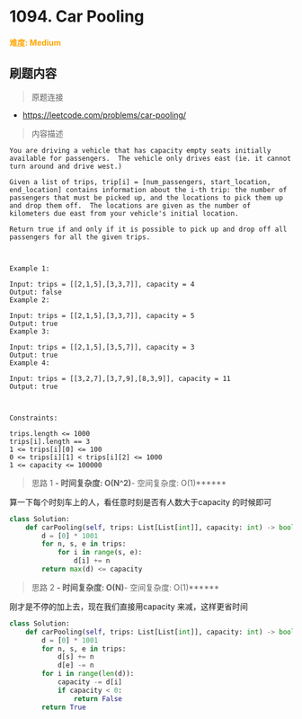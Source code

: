 # 1094. Car Pooling

**<font color=orange>难度: Medium</font>**

## 刷题内容

> 原题连接

* https://leetcode.com/problems/car-pooling/

> 内容描述

```
You are driving a vehicle that has capacity empty seats initially available for passengers.  The vehicle only drives east (ie. it cannot turn around and drive west.)

Given a list of trips, trip[i] = [num_passengers, start_location, end_location] contains information about the i-th trip: the number of passengers that must be picked up, and the locations to pick them up and drop them off.  The locations are given as the number of kilometers due east from your vehicle's initial location.

Return true if and only if it is possible to pick up and drop off all passengers for all the given trips. 

 

Example 1:

Input: trips = [[2,1,5],[3,3,7]], capacity = 4
Output: false
Example 2:

Input: trips = [[2,1,5],[3,3,7]], capacity = 5
Output: true
Example 3:

Input: trips = [[2,1,5],[3,5,7]], capacity = 3
Output: true
Example 4:

Input: trips = [[3,2,7],[3,7,9],[8,3,9]], capacity = 11
Output: true
 
 

Constraints:

trips.length <= 1000
trips[i].length == 3
1 <= trips[i][0] <= 100
0 <= trips[i][1] < trips[i][2] <= 1000
1 <= capacity <= 100000
```

> 思路 1
******- 时间复杂度: O(N^2)******- 空间复杂度: O(1)******

算一下每个时刻车上的人，看任意时刻是否有人数大于capacity 的时候即可
```python
class Solution:
    def carPooling(self, trips: List[List[int]], capacity: int) -> bool:
        d = [0] * 1001
        for n, s, e in trips:
            for i in range(s, e):
                d[i] += n
        return max(d) <= capacity
```


> 思路 2
******- 时间复杂度: O(N)******- 空间复杂度: O(1)******

刚才是不停的加上去，现在我们直接用capacity 来减，这样更省时间

```python
class Solution:
    def carPooling(self, trips: List[List[int]], capacity: int) -> bool:
        d = [0] * 1001
        for n, s, e in trips:
            d[s] += n
            d[e] -= n
        for i in range(len(d)):
            capacity -= d[i]
            if capacity < 0:
                return False
        return True
```

